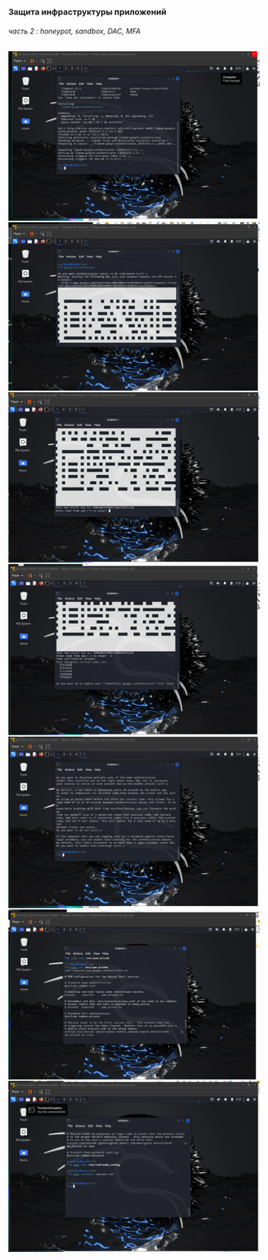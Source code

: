 ### Защита инфраструктуры приложений
###### часть 2 : honeypot, sandbox, DAC, MFA

<img src="./Screenshot 2024-11-13 110607.png" alt="">
<img src="./Screenshot 2024-11-13 110737.png" alt="">
<img src="./Screenshot 2024-11-13 110750.png" alt="">
<img src="./Screenshot 2024-11-13 111037.png" alt="">
<img src="./Screenshot 2024-11-13 111130.png" alt="">
<img src="./Screenshot 2024-11-13 111523.png" alt="">
<img src="./Screenshot 2024-11-13 112201.png" alt="">
